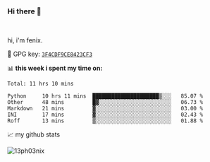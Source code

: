 ### Hi there 👋

<br />

hi, i'm fenix.

:key: GPG key: [`3F4CDF9CE8423CF3`](https://github.com/13ph03nix.gpg)


📊 **this week i spent my time on:**
<!--START_SECTION:waka-->
```text
Total: 11 hrs 10 mins

Python     10 hrs 11 mins  █████████████████████▒░░░   85.07 % 
Other      48 mins         █▓░░░░░░░░░░░░░░░░░░░░░░░   06.73 % 
Markdown   21 mins         ▓░░░░░░░░░░░░░░░░░░░░░░░░   03.00 % 
INI        17 mins         ▓░░░░░░░░░░░░░░░░░░░░░░░░   02.43 % 
Roff       13 mins         ▒░░░░░░░░░░░░░░░░░░░░░░░░   01.88 % 
```
<!--END_SECTION:waka-->


📈 my github stats

<a>
<img align="center" src="https://github-readme-stats.vercel.app/api?username=13ph03nix&show_icons=true&hide=stars&theme=blueberry" alt="13ph03nix" />
</a>

